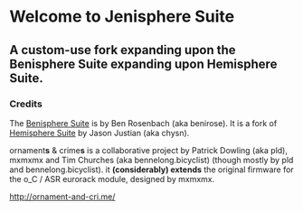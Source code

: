 Welcome to Jenisphere Suite
===

## A custom-use fork expanding upon the Benisphere Suite expanding upon Hemisphere Suite.


### Credits

The [Benisphere Suite](https://github.com/benirose/O_C-BenisphereSuite) is by Ben Rosenbach (aka benirose). It is a fork of [Hemisphere Suite](https://github.com/Chysn/O_C-HemisphereSuite) by Jason Justian (aka chysn).

ornament**s** & crime**s** is a collaborative project by Patrick Dowling (aka pld), mxmxmx and Tim Churches (aka bennelong.bicyclist) (though mostly by pld and bennelong.bicyclist). it **(considerably) extends** the original firmware for the o_C / ASR eurorack module, designed by mxmxmx.

http://ornament-and-cri.me/
